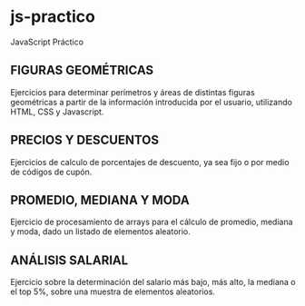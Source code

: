 # js-practico
JavaScript Práctico

## FIGURAS GEOMÉTRICAS
Ejercicios para determinar perímetros y áreas de distintas figuras geométricas a partir de la información introducida por el usuario, utilizando HTML, CSS y Javascript.

## PRECIOS Y DESCUENTOS
Ejercicios de calculo de porcentajes de descuento, ya sea fijo o por medio de códigos de cupón.

## PROMEDIO, MEDIANA Y MODA
Ejercicio de procesamiento de arrays para el cálculo de promedio, mediana y moda, dado un listado de elementos aleatorio.

## ANÁLISIS SALARIAL
Ejercicio sobre la determinación del salario más bajo, más alto, la mediana o el top 5%, sobre una muestra de elementos aleatorios.